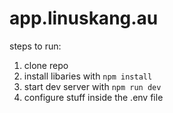# app.linuskang.au

steps to run:

1. clone repo
2. install libaries with ``npm install``
3. start dev server with ``npm run dev``
4. configure stuff inside the .env file
